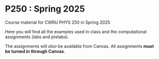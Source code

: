 # P250 : Spring 2025

Course material for CWRU PHYS 250 in Spring 2025

Here you will find all the examples used in class and the computational assignments (labs and prelabs).

The assignments will *also* be available from Canvas.
All assignments **must be turned in through Canvas**.
